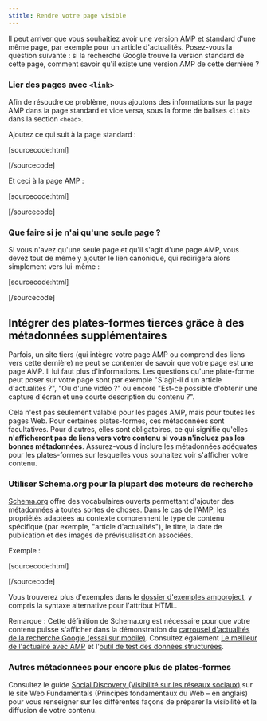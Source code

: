 ```yaml
---
$title: Rendre votre page visible
---
```


Il peut arriver que vous souhaitiez avoir une version AMP et standard d'une même page, par exemple pour un article d'actualités. Posez-vous la question suivante : si la recherche Google trouve la version standard de cette page, comment savoir qu'il existe une version AMP de cette dernière ?

### Lier des pages avec `<link>`

Afin de résoudre ce problème, nous ajoutons des informations sur la page AMP dans la page standard et vice versa, sous la forme de balises `<link>` dans la section `<head>`.

Ajoutez ce qui suit à la page standard :

[sourcecode:html]
<link rel="amphtml" href="https://www.example.com/url/to/amp/document.html">
[/sourcecode]

Et ceci à la page AMP :

[sourcecode:html]
<link rel="canonical" href="https://www.example.com/url/to/full/document.html">
[/sourcecode]

### Que faire si je n'ai qu'une seule page ?

Si vous n'avez qu'une seule page et qu'il s'agit d'une page AMP, vous devez tout de même y ajouter le lien canonique, qui redirigera alors simplement vers lui-même :

[sourcecode:html]
<link rel="canonical" href="https://www.example.com/url/to/amp/document.html">
[/sourcecode]

## Intégrer des plates-formes tierces grâce à des métadonnées supplémentaires <a name="integrate-with-third-party-platforms-through-additional-metadata"></a>

Parfois, un site tiers (qui intègre votre page AMP ou comprend des liens vers cette dernière) ne peut se contenter de savoir que votre page est une page AMP. Il lui faut plus d'informations. Les questions qu'une plate-forme peut poser sur votre page sont par exemple "S'agit-il d'un article d'actualités ?", "Ou d'une vidéo ?" ou encore "Est-ce possible d'obtenir une capture d'écran et une courte description du contenu ?".

Cela n'est pas seulement valable pour les pages AMP, mais pour toutes les pages Web. Pour certaines plates-formes, ces métadonnées sont facultatives. Pour d'autres, elles sont obligatoires, ce qui signifie qu'elles **n'afficheront pas de liens vers votre contenu si vous n'incluez pas les bonnes métadonnées**. Assurez-vous d'inclure les métadonnées adéquates pour les plates-formes sur lesquelles vous souhaitez voir s'afficher votre contenu.

### Utiliser Schema.org pour la plupart des moteurs de recherche

[Schema.org](http://schema.org/) offre des vocabulaires ouverts permettant d'ajouter des métadonnées à toutes sortes de choses. Dans le cas de l'AMP, les propriétés adaptées au contexte comprennent le type de contenu spécifique (par exemple, "article d'actualités"), le titre, la date de publication et des images de prévisualisation associées.

Exemple :

[sourcecode:html]
<script type="application/ld+json">
  {
    "@context": "http://schema.org",
    "@type": "NewsArticle",
    "mainEntityOfPage": "http://cdn.ampproject.org/article-metadata.html",
    "headline": "Lorem Ipsum",
    "datePublished": "1907-05-05T12:02:41Z",
    "dateModified": "1907-05-05T12:02:41Z",
    "description": "The Catiline Orations continue to beguile engineers and designers alike -- but can it stand the test of time?",
    "author": {
      "@type": "Person",
      "name": "Jordan M Adler"
    },
    "publisher": {
      "@type": "Organization",
      "name": "Google",
      "logo": {
        "@type": "ImageObject",
        "url": "http://cdn.ampproject.org/logo.jpg",
        "width": 600,
        "height": 60
      }
    },
    "image": {
      "@type": "ImageObject",
      "url": "http://cdn.ampproject.org/leader.jpg",
      "height": 2000,
      "width": 800
    }
  }
</script>
[/sourcecode]

Vous trouverez plus d'exemples dans le [dossier d'exemples ampproject](https://github.com/ampproject/amphtml/tree/main/examples/metadata-examples), y compris la syntaxe alternative pour l'attribut HTML.

Remarque : Cette définition de Schema.org est nécessaire pour que votre contenu puisse s'afficher dans la démonstration du [carrousel d'actualités de la recherche Google (essai sur mobile)](https://g.co/ampdemo).
Consultez également [Le meilleur de l'actualité avec AMP](https://developers.google.com/structured-data/carousels/top-stories) et l'[outil de test des données structurées](https://developers.google.com/structured-data/testing-tool/).

### Autres métadonnées pour encore plus de plates-formes

Consultez le guide [Social Discovery (Visibilité sur les réseaux sociaux)](https://developers.google.com/web/fundamentals/discovery-and-monetization/social-discovery/) sur le site Web Fundamentals (Principes fondamentaux du Web – en anglais) pour vous renseigner sur les différentes façons de préparer la visibilité et la diffusion de votre contenu.
